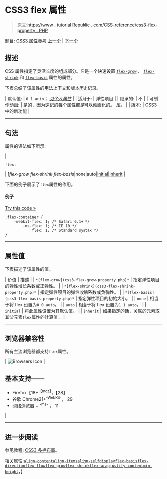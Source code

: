 # CSS3 flex 属性

> 原文:[https://www . tutorial Republic . com/CSS-reference/css3-flex-property . PHP](https://www.tutorialrepublic.com/css-reference/css3-flex-property.php)

题目: [CSS3 属性参考](css3-properties.php) [上一个](css-empty-cells-property.php) | [下一个](css3-flex-basis-property.php)

## 描述

CSS 属性指定了灵活长度的组成部分。它是一个快速设置 [`flex-grow`](css3-flex-grow-property.php) 、 [`flex-shrink`](css3-flex-shrink-property.php) 和 [`flex-basis`](css3-flex-basis-property.php) 属性的属性。

下表总结了该属性的用法上下文和版本历史记录。

| 默认值: | `0 1 auto`； *[见个人属性](#property-values)* |
| 适用于: | 弹性项目 |
| 继承的: | 不 |
| 可制作动画: | 是的，因为速记的每个属性都是可以动画化的。 [*见*](css-animatable-properties.php)*。* |
| 版本: | CSS3 中的新功能 |

* * *

## 句法

属性的语法如下所示:

| 

```
flex: 
```

 | [*flex-grow flex-shrink flex-basis*&#124;none&#124;auto&#124;[initial](../definitions.php#initial)&#124;[inherit](../definitions.php#inherit) |

下面的例子展示了`flex`属性的作用。

#### 例子

[Try this code »](../codelab.php?topic=css3&file=flex-property "Try this code using online Editor")

```
.flex-container {
    -webkit-flex: 1; /* Safari 6.1+ */
        -ms-flex: 1; /* IE 10 */
            flex: 1; /* Standard syntax */
}
```

* * *

## 属性值

下表描述了该属性的值。

| 价值 | 描述 |
| `*[flex-grow](css3-flex-grow-property.php)*` | 指定弹性项目的弹性增长系数或正弹性。 |
| `*[flex-shrink](css3-flex-shrink-property.php)*` | 指定弹性项目的弹性收缩系数或负弹性。 |
| `*[flex-basis](css3-flex-basis-property.php)*` | 指定弹性项目的初始大小。 |
| `none` | 相当于将 flex 设置为`0 0 auto`。 |
| `auto` | 相当于将 flex 设置为`1 1 auto`。 |
| `initial` | 将此属性设置为其默认值。 |
| `inherit` | 如果指定的话，关联的元素取其父元素`flex`属性的[计算值](../definitions.php#computed-value)。 |

* * *

## 浏览器兼容性

所有主流浏览器都支持`flex`属性。

| ![Browsers Icon](../Images/e9331123c77668c1832e541c2fca1002.png) | 

## 基本支持——

*   Firefox【18+<sup class="badge">【moz】</sup>，【28】
*   谷歌 Chrome21+<sup class="badge">-WebKit-</sup>， 29
*   网络浏览器 + <sup class="badge">-ms-</sup> ， 11

 |

* * *

## 进一步阅读

参见教程: [CSS3 多栏布局](../css-tutorial/css3-multi-column-layouts.php)。

相关属性:[`align-content`](css3-align-content-property.php)[`align-items`](css3-align-items-property.php)[`align-self`](css3-align-self-property.php)[`display`](css-display-property.php)[`flex-basis`](css3-flex-basis-property.php)[`flex-direction`](css3-flex-direction-property.php)[`flex-flow`](css3-flex-flow-property.php)[`flex-grow`](css3-flex-grow-property.php)[`flex-shrink`](css3-flex-shrink-property.php)[`flex-wrap`](css3-flex-wrap-property.php)[`justify-content`](css3-justify-content-property.php)[`min-height`](css-min-height-property.php)，】